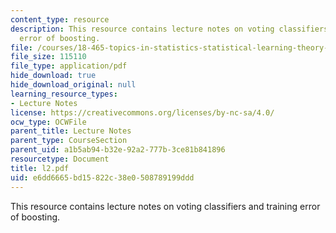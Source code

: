 ```yaml
---
content_type: resource
description: This resource contains lecture notes on voting classifiers and training
  error of boosting.
file: /courses/18-465-topics-in-statistics-statistical-learning-theory-spring-2007/e6dd6665bd15822c38e0508789199ddd_l2.pdf
file_size: 115110
file_type: application/pdf
hide_download: true
hide_download_original: null
learning_resource_types:
- Lecture Notes
license: https://creativecommons.org/licenses/by-nc-sa/4.0/
ocw_type: OCWFile
parent_title: Lecture Notes
parent_type: CourseSection
parent_uid: a1b5ab94-b32e-92a2-777b-3ce81b841896
resourcetype: Document
title: l2.pdf
uid: e6dd6665-bd15-822c-38e0-508789199ddd
---
```

This resource contains lecture notes on voting classifiers and training error of boosting.
